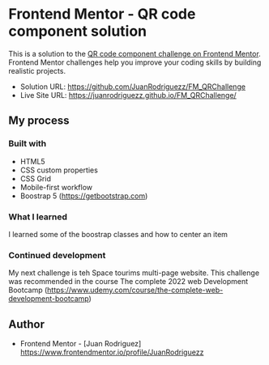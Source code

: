 # Frontend Mentor - QR code component solution

This is a solution to the [QR code component challenge on Frontend Mentor](https://www.frontendmentor.io/challenges/qr-code-component-iux_sIO_H). 
Frontend Mentor challenges help you improve your coding skills by building realistic projects. 


- Solution URL: https://github.com/JuanRodriguezz/FM_QRChallenge
- Live Site URL: https://juanrodriguezz.github.io/FM_QRChallenge/

## My process

### Built with

- HTML5
- CSS custom properties
- CSS Grid
- Mobile-first workflow
- Boostrap 5 (https://getbootstrap.com)


### What I learned
I learned some of the boostrap classes and how to center an item


### Continued development
My next challenge is teh Space tourims multi-page website. This challenge was recommended in the course The complete 2022 web Development Bootcamp
(https://www.udemy.com/course/the-complete-web-development-bootcamp) 



## Author

- Frontend Mentor - [Juan Rodriguez] https://www.frontendmentor.io/profile/JuanRodriguezz


